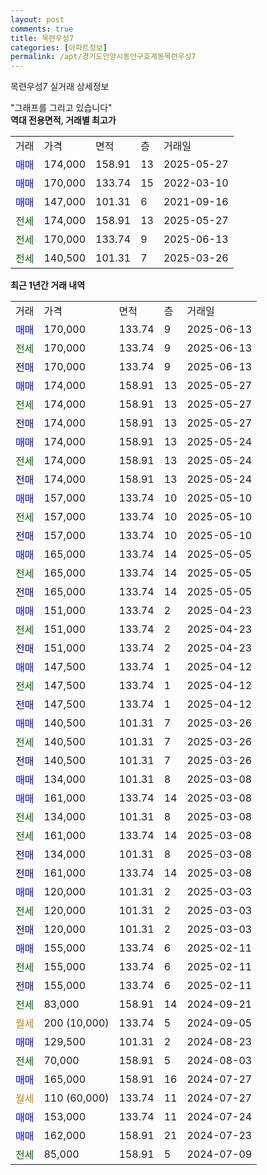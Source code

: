 ```yaml
---
layout: post
comments: true
title: 목련우성7
categories: [아파트정보]
permalink: /apt/경기도안양시동안구호계동목련우성7
---
```


목련우성7 실거래 상세정보

<script type="text/javascript">
  google.charts.load('current', {'packages':['line', 'corechart']});
  google.charts.setOnLoadCallback(drawChart);

  function drawChart() {
    var data = new google.visualization.DataTable();
    data.addColumn('date', '거래일');
    data.addColumn('number', "매매");
    data.addColumn('number', "전세");
    data.addColumn('number', "전매");

    data.addRows([[new Date(Date.parse("2025-06-13")), 170000, null, null], [new Date(Date.parse("2025-06-13")), null, 170000, null], [new Date(Date.parse("2025-06-13")), null, null, 170000], [new Date(Date.parse("2025-05-27")), 174000, null, null], [new Date(Date.parse("2025-05-27")), null, 174000, null], [new Date(Date.parse("2025-05-27")), null, null, 174000], [new Date(Date.parse("2025-05-24")), 174000, null, null], [new Date(Date.parse("2025-05-24")), null, 174000, null], [new Date(Date.parse("2025-05-24")), null, null, 174000], [new Date(Date.parse("2025-05-10")), 157000, null, null], [new Date(Date.parse("2025-05-10")), null, 157000, null], [new Date(Date.parse("2025-05-10")), null, null, 157000], [new Date(Date.parse("2025-05-05")), 165000, null, null], [new Date(Date.parse("2025-05-05")), null, 165000, null], [new Date(Date.parse("2025-05-05")), null, null, 165000], [new Date(Date.parse("2025-04-23")), 151000, null, null], [new Date(Date.parse("2025-04-23")), null, 151000, null], [new Date(Date.parse("2025-04-23")), null, null, 151000], [new Date(Date.parse("2025-04-12")), 147500, null, null], [new Date(Date.parse("2025-04-12")), null, 147500, null], [new Date(Date.parse("2025-04-12")), null, null, 147500], [new Date(Date.parse("2025-03-26")), 140500, null, null], [new Date(Date.parse("2025-03-26")), null, 140500, null], [new Date(Date.parse("2025-03-26")), null, null, 140500], [new Date(Date.parse("2025-03-08")), 134000, null, null], [new Date(Date.parse("2025-03-08")), 161000, null, null], [new Date(Date.parse("2025-03-08")), null, 134000, null], [new Date(Date.parse("2025-03-08")), null, 161000, null], [new Date(Date.parse("2025-03-08")), null, null, 134000], [new Date(Date.parse("2025-03-08")), null, null, 161000], [new Date(Date.parse("2025-03-03")), 120000, null, null], [new Date(Date.parse("2025-03-03")), null, 120000, null], [new Date(Date.parse("2025-03-03")), null, null, 120000], [new Date(Date.parse("2025-02-11")), 155000, null, null], [new Date(Date.parse("2025-02-11")), null, 155000, null], [new Date(Date.parse("2025-02-11")), null, null, 155000], [new Date(Date.parse("2024-09-21")), null, 83000, null], [new Date(Date.parse("2024-09-05")), null, null, null], [new Date(Date.parse("2024-08-23")), 129500, null, null], [new Date(Date.parse("2024-08-03")), null, 70000, null], [new Date(Date.parse("2024-07-27")), 165000, null, null], [new Date(Date.parse("2024-07-27")), null, null, null], [new Date(Date.parse("2024-07-24")), 153000, null, null], [new Date(Date.parse("2024-07-23")), 162000, null, null], [new Date(Date.parse("2024-07-09")), null, 85000, null]]);

    var options = {
      hAxis: {
        format: 'yyyy/MM/dd'
      },    
      lineWidth: 0,
      pointsVisible: true,    
      title: '최근 1년간 유형별 실거래가 분포',
      legend: { position: 'bottom' }
    };

    var formatter = new google.visualization.NumberFormat({pattern:'###,###'} );
    formatter.format(data, 1);
    formatter.format(data, 2);
    
    setTimeout(function() {
        var chart = new google.visualization.LineChart(document.getElementById('columnchart_material'));
        chart.draw(data, (options));
        document.getElementById('loading').style.display = 'none';
    }, 200);
  }
</script>


<div id="loading" style="z-index:20; display: block; margin-left: 0px">"그래프를 그리고 있습니다"</div>
<div id="columnchart_material" style="width: 95%; margin-left: 0px; display: block"></div>
<!-- contents start -->
<b>역대 전용면적, 거래별 최고가</b>
<table class="sortable">
    <tr>
      <td>거래</td>
      <td>가격</td>
      <td>면적</td>
      <td>층</td>
      <td>거래일</td>
    </tr>
        <tr>
          <td><a style="color: blue">매매</a></td>
          <td>174,000</td>
          <td>158.91</td>
          <td>13</td>
          <td>2025-05-27</td>
        </tr>            <tr>
          <td><a style="color: blue">매매</a></td>
          <td>170,000</td>
          <td>133.74</td>
          <td>15</td>
          <td>2022-03-10</td>
        </tr>            <tr>
          <td><a style="color: blue">매매</a></td>
          <td>147,000</td>
          <td>101.31</td>
          <td>6</td>
          <td>2021-09-16</td>
        </tr>        
        <tr>
              <td><a style="color: darkgreen">전세</a></td>
              <td>174,000</td>
              <td>158.91</td>
              <td>13</td>
              <td>2025-05-27</td>
            </tr>            <tr>
              <td><a style="color: darkgreen">전세</a></td>
              <td>170,000</td>
              <td>133.74</td>
              <td>9</td>
              <td>2025-06-13</td>
            </tr>            <tr>
              <td><a style="color: darkgreen">전세</a></td>
              <td>140,500</td>
              <td>101.31</td>
              <td>7</td>
              <td>2025-03-26</td>
            </tr>        
    
</table>

<b>최근 1년간 거래 내역</b>

<table class="sortable">
    <tr>
      <td>거래</td>
      <td>가격</td>
      <td>면적</td>
      <td>층</td>
      <td>거래일</td>
    </tr>
    <tr>
      <td><a style="color: blue">매매</a></td>
      <td>170,000</td>
      <td>133.74</td>
      <td>9</td>
      <td>2025-06-13</td>
    </tr>          <tr>
      <td><a style="color: darkgreen">전세</a></td>
      <td>170,000</td>
      <td>133.74</td>
      <td>9</td>
      <td>2025-06-13</td>
    </tr>          <tr>
      <td><a style="color: darkblue">전매</a></td>
      <td>170,000</td>
      <td>133.74</td>
      <td>9</td>
      <td>2025-06-13</td>
    </tr>          <tr>
      <td><a style="color: blue">매매</a></td>
      <td>174,000</td>
      <td>158.91</td>
      <td>13</td>
      <td>2025-05-27</td>
    </tr>          <tr>
      <td><a style="color: darkgreen">전세</a></td>
      <td>174,000</td>
      <td>158.91</td>
      <td>13</td>
      <td>2025-05-27</td>
    </tr>          <tr>
      <td><a style="color: darkblue">전매</a></td>
      <td>174,000</td>
      <td>158.91</td>
      <td>13</td>
      <td>2025-05-27</td>
    </tr>          <tr>
      <td><a style="color: blue">매매</a></td>
      <td>174,000</td>
      <td>158.91</td>
      <td>13</td>
      <td>2025-05-24</td>
    </tr>          <tr>
      <td><a style="color: darkgreen">전세</a></td>
      <td>174,000</td>
      <td>158.91</td>
      <td>13</td>
      <td>2025-05-24</td>
    </tr>          <tr>
      <td><a style="color: darkblue">전매</a></td>
      <td>174,000</td>
      <td>158.91</td>
      <td>13</td>
      <td>2025-05-24</td>
    </tr>          <tr>
      <td><a style="color: blue">매매</a></td>
      <td>157,000</td>
      <td>133.74</td>
      <td>10</td>
      <td>2025-05-10</td>
    </tr>          <tr>
      <td><a style="color: darkgreen">전세</a></td>
      <td>157,000</td>
      <td>133.74</td>
      <td>10</td>
      <td>2025-05-10</td>
    </tr>          <tr>
      <td><a style="color: darkblue">전매</a></td>
      <td>157,000</td>
      <td>133.74</td>
      <td>10</td>
      <td>2025-05-10</td>
    </tr>          <tr>
      <td><a style="color: blue">매매</a></td>
      <td>165,000</td>
      <td>133.74</td>
      <td>14</td>
      <td>2025-05-05</td>
    </tr>          <tr>
      <td><a style="color: darkgreen">전세</a></td>
      <td>165,000</td>
      <td>133.74</td>
      <td>14</td>
      <td>2025-05-05</td>
    </tr>          <tr>
      <td><a style="color: darkblue">전매</a></td>
      <td>165,000</td>
      <td>133.74</td>
      <td>14</td>
      <td>2025-05-05</td>
    </tr>          <tr>
      <td><a style="color: blue">매매</a></td>
      <td>151,000</td>
      <td>133.74</td>
      <td>2</td>
      <td>2025-04-23</td>
    </tr>          <tr>
      <td><a style="color: darkgreen">전세</a></td>
      <td>151,000</td>
      <td>133.74</td>
      <td>2</td>
      <td>2025-04-23</td>
    </tr>          <tr>
      <td><a style="color: darkblue">전매</a></td>
      <td>151,000</td>
      <td>133.74</td>
      <td>2</td>
      <td>2025-04-23</td>
    </tr>          <tr>
      <td><a style="color: blue">매매</a></td>
      <td>147,500</td>
      <td>133.74</td>
      <td>1</td>
      <td>2025-04-12</td>
    </tr>          <tr>
      <td><a style="color: darkgreen">전세</a></td>
      <td>147,500</td>
      <td>133.74</td>
      <td>1</td>
      <td>2025-04-12</td>
    </tr>          <tr>
      <td><a style="color: darkblue">전매</a></td>
      <td>147,500</td>
      <td>133.74</td>
      <td>1</td>
      <td>2025-04-12</td>
    </tr>          <tr>
      <td><a style="color: blue">매매</a></td>
      <td>140,500</td>
      <td>101.31</td>
      <td>7</td>
      <td>2025-03-26</td>
    </tr>          <tr>
      <td><a style="color: darkgreen">전세</a></td>
      <td>140,500</td>
      <td>101.31</td>
      <td>7</td>
      <td>2025-03-26</td>
    </tr>          <tr>
      <td><a style="color: darkblue">전매</a></td>
      <td>140,500</td>
      <td>101.31</td>
      <td>7</td>
      <td>2025-03-26</td>
    </tr>          <tr>
      <td><a style="color: blue">매매</a></td>
      <td>134,000</td>
      <td>101.31</td>
      <td>8</td>
      <td>2025-03-08</td>
    </tr>          <tr>
      <td><a style="color: blue">매매</a></td>
      <td>161,000</td>
      <td>133.74</td>
      <td>14</td>
      <td>2025-03-08</td>
    </tr>          <tr>
      <td><a style="color: darkgreen">전세</a></td>
      <td>134,000</td>
      <td>101.31</td>
      <td>8</td>
      <td>2025-03-08</td>
    </tr>          <tr>
      <td><a style="color: darkgreen">전세</a></td>
      <td>161,000</td>
      <td>133.74</td>
      <td>14</td>
      <td>2025-03-08</td>
    </tr>          <tr>
      <td><a style="color: darkblue">전매</a></td>
      <td>134,000</td>
      <td>101.31</td>
      <td>8</td>
      <td>2025-03-08</td>
    </tr>          <tr>
      <td><a style="color: darkblue">전매</a></td>
      <td>161,000</td>
      <td>133.74</td>
      <td>14</td>
      <td>2025-03-08</td>
    </tr>          <tr>
      <td><a style="color: blue">매매</a></td>
      <td>120,000</td>
      <td>101.31</td>
      <td>2</td>
      <td>2025-03-03</td>
    </tr>          <tr>
      <td><a style="color: darkgreen">전세</a></td>
      <td>120,000</td>
      <td>101.31</td>
      <td>2</td>
      <td>2025-03-03</td>
    </tr>          <tr>
      <td><a style="color: darkblue">전매</a></td>
      <td>120,000</td>
      <td>101.31</td>
      <td>2</td>
      <td>2025-03-03</td>
    </tr>          <tr>
      <td><a style="color: blue">매매</a></td>
      <td>155,000</td>
      <td>133.74</td>
      <td>6</td>
      <td>2025-02-11</td>
    </tr>          <tr>
      <td><a style="color: darkgreen">전세</a></td>
      <td>155,000</td>
      <td>133.74</td>
      <td>6</td>
      <td>2025-02-11</td>
    </tr>          <tr>
      <td><a style="color: darkblue">전매</a></td>
      <td>155,000</td>
      <td>133.74</td>
      <td>6</td>
      <td>2025-02-11</td>
    </tr>          <tr>
      <td><a style="color: darkgreen">전세</a></td>
      <td>83,000</td>
      <td>158.91</td>
      <td>14</td>
      <td>2024-09-21</td>
    </tr>          <tr>
      <td><a style="color: darkgoldenrod">월세</a></td>
      <td>200 (10,000)</td>
      <td>133.74</td>
      <td>5</td>
      <td>2024-09-05</td>
    </tr>          <tr>
      <td><a style="color: blue">매매</a></td>
      <td>129,500</td>
      <td>101.31</td>
      <td>2</td>
      <td>2024-08-23</td>
    </tr>          <tr>
      <td><a style="color: darkgreen">전세</a></td>
      <td>70,000</td>
      <td>158.91</td>
      <td>5</td>
      <td>2024-08-03</td>
    </tr>          <tr>
      <td><a style="color: blue">매매</a></td>
      <td>165,000</td>
      <td>158.91</td>
      <td>16</td>
      <td>2024-07-27</td>
    </tr>          <tr>
      <td><a style="color: darkgoldenrod">월세</a></td>
      <td>110 (60,000)</td>
      <td>133.74</td>
      <td>11</td>
      <td>2024-07-27</td>
    </tr>          <tr>
      <td><a style="color: blue">매매</a></td>
      <td>153,000</td>
      <td>133.74</td>
      <td>11</td>
      <td>2024-07-24</td>
    </tr>          <tr>
      <td><a style="color: blue">매매</a></td>
      <td>162,000</td>
      <td>158.91</td>
      <td>21</td>
      <td>2024-07-23</td>
    </tr>          <tr>
      <td><a style="color: darkgreen">전세</a></td>
      <td>85,000</td>
      <td>158.91</td>
      <td>5</td>
      <td>2024-07-09</td>
    </tr>      </table>
<!-- contents end -->    

